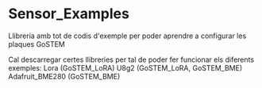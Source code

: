 # Sensor_Examples
Llibreria amb tot de codis d'exemple per poder aprendre a configurar les plaques GoSTEM


Cal descarregar certes llibreries per tal de poder fer funcionar els diferents exemples:
Lora (GoSTEM_LoRA)
U8g2 (GoSTEM_LoRA, GoSTEM_BME)
Adafruit_BME280 (GoSTEM_BME)


